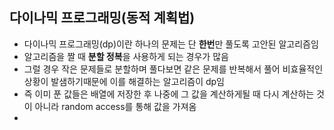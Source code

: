 ## 다이나믹 프로그래밍(동적 계획법)
  * 다이나믹 프로그래밍(dp)이란 하나의 문제는 단 **한번**만 풀도록 고안된 알고리즘임
  * 알고리즘을 짤 때 **분할 정복**을 사용하게 되는 경우가 많음
  * 그럴 경우 작은 문제들로 분할하며 풀다보면 같은 문제를 반복해서 풀어 비효율적인 상황이 발샘하기때문에 이를 해결하는 알고리즘이 dp임
  * 즉 이미 푼 값들은 배열에 저장한 후 나중에 그 값을 계산하게될 때 다시 계산하는 것이 아니라 random access를 통해 값을 가져옴
  * 

